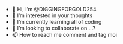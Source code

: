 - 👋 Hi, I’m @DIGGINGFORGOLD254
- 👀 I’m interested in your thoughts
- 🌱 I’m currently learning all of coding
- 💞️ I’m looking to collaborate on ...?
- 📫 How to reach me comment and tag moi

<!---
DIGGINGFORGOLD254/DIGGINGFORGOLD254 is a ✨ special ✨ repository because its `README.md` (this file) appears on your GitHub profile.
You can click the Preview link to take a look at your changes.
--->
